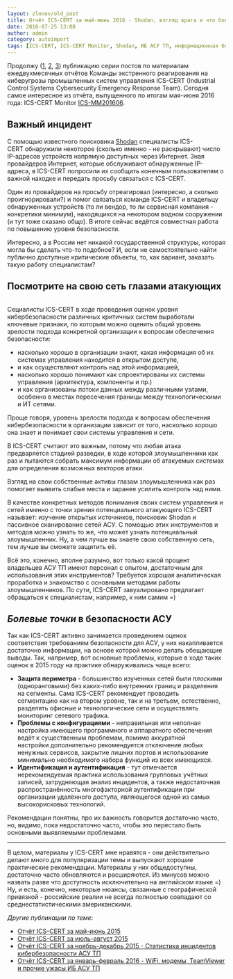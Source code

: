 ```yaml
---
layout: zlonov/old_post
title: Отчёт ICS-CERT за май-июнь 2016 - Shodan, взгляд врага и что болит в АСУ
date: 2016-07-25 13:08
author: admin
category: autoimport
tags: [ICS-CERT, ICS-CERT Monitor, Shodan, ИБ АСУ ТП, информационная безопасность, инцидент]
---
```

Продолжу (<a href="https://zlonov.ru/2015/07/ics-mm201506/">1</a>, <a href="https://zlonov.ru/2015/09/ics-mm201508/">2</a>, <a href="https://zlonov.ru/2016/04/ics-security-horrors/">3</a>) публикацию серии постов по материалам ежедвухмесячных отчётов Команды экстренного реагирования на киберугрозы промышленных систем управления ICS-CERT (Industrial Control Systems Cybersecurity Emergency Response Team). Сегодня самое интересное из отчёта, выпущенного по итогам мая-июня 2016 года: ICS-CERT Monitor <a href="https://ics-cert.us-cert.gov/sites/default/files/Monitors/ICS-CERT_Monitor_May-Jun2016_S508C.pdf" target="_blank">ICS-MM201606</a>.

<h2>Важный инцидент</h2>

С помощью известного поисковика <a href="http://www.wikisec.ru/index.php?title=Shodan">Shodan</a> специалисты ICS-CERT обнаружили некоторое (сколько именно - не раскрывают) число IP-адресов устройств напрямую доступных через Интернет. Зная провайдеров Интернет, которые обслуживают обнаруженные IP-адреса, в ICS-CERT попросили их сообщить конечным пользователям о важной находке и передать просьбу связаться с ICS-CERT.

Один из провайдеров на просьбу отреагировал (интересно, а сколько проигнорировали?) и помог связаться команде ICS-CERT и владельцу обнаруженных устройств (то ли вендор, то ли сервисная компания - конкретики минимум), находящихся на некотором водном сооружении (и тут тоже сказано общо). В итоге сейчас ведётся совместная работа по повышению уровня безопасности.

Интересно, а в России нет никакой государственной структуры, которая могла бы сделать что-то подобное? И, если не самостоятельно найти публично доступные критические объекты, то, как вариант, заказать такую работу специалистам?

<h2>Посмотрите на свою сеть глазами атакующих</h2>

<div class="page" title="Page 2">
<div class="layoutArea">
<div class="column">

Сециалисты ICS-CERT в ходе проведения оценок уровня кибербезопасности различных критичных систем выработали ключевые признаки, по которым можно оценить общий уровень зрелости подхода конкретной организации к вопросам обеспечения безопасности:
<ul>
    <li>насколько хорошо в организации знают, какая информация об их системах управления находится в открытом доступе,</li>
    <li>и как осуществляют контроль над этой информацией,</li>
    <li>насколько хорошо понимают как спроектированы их системы управления (архитектура, компоненты и пр.)</li>
    <li>и как организованы потоки данных между различными узлами, особенно в местах пересечения границы между технологическими и ИТ сетями.</li>
</ul>
Проще говоря, уровень зрелости подхода к вопросам обеспечения кибербезопасности в организации зависит от того, насколько хорошо она знает и понимает свои системы управления и сети.

В ICS-CERT считают это важным, потому что любая атака предваряется стадией разведки, в ходе которой злоумышленники как раз и пытаются собрать максимум информации об атакуемых системах для определения возможных векторов атаки.

Взгляд на свои собственные активы глазам злоумышленника как раз помогает выявить слабые места и заранее усилить контроль над ними.

В качестве конкретных методов понимания своих систем управления и сетей именно с точки зрения потенциального атакующего ICS-CERT называет: изучение открытых источников, поисковик Shodan и пассивное сканирование сетей АСУ. С помощью этих инструментов и методов можно узнать то же, что может узнать потенциальный злоумышленник. Ну, а чем лучше вы знаете свою собственную сеть, тем лучше вы сможете защитить её.

Всё это, конечно, вполне разумно, вот только какой процент владельцев АСУ ТП имеют персонал с опытом, достаточным для использования этих инструментов? Требуется хорошая аналитическая проработка и знакомство с основными методами работы злоумышленников. По сути, ICS-CERT завуалировано предлагает обращаться к специалистам, например, к ним самим =)
<h2><em>Болевые точки</em> в безопасности АСУ</h2>
Так как ICS-CERT активно занимается проведением оценок соответствия требованиям безопасности для АСУ, у них накапливается достаточно информации, на основе которой можно делать обещающие выводы. Так, например, вот основные проблемы, которые в ходе таких оценок в 2015 году на практике обнаруживались чаще всего:
<ul>
    <li><strong>Защита периметра</strong> - большинство изученных сетей были <em>плоскими </em>(одноранговыми) без каких-либо внутренних границ и разделения на сегменты. Сама ICS-CERT рекомендует проводить сегментацию как на втором уровне, так и на третьем, естественно, разделять офисные и технологические сети и осуществлять мониторинг сетевого трафика.</li>
    <li><strong>Проблемы с конфигурациями</strong> - неправильная или неполная настройка имеющего программного и аппаратного обеспечения ведёт к существенным проблемам, помимо аккуратной настройки дополнительно рекомендуется отключение любых ненужных сервисов, закрытие лишних портов и использование минимально необходимого набора функций из всех имеющихся.</li>
    <li><strong>Идентификация и аутентификация</strong> - тут отмечается нерекомендуемая практика использования групповых учётных записей, затрудняющая анализ инцидентов, а также недостаточная распространённость многофакторной аутентификации при организации удалённого доступа, являющегося одной из самых высокорисковых технологий.</li>
</ul>
Рекомендации понятны, про их важность говорится достаточно часто, но, видимо, пока недостаточно часто, чтобы это перестало быть основными выявляемыми проблемами.

<hr />

В целом, материалы у ICS-CERT мне нравятся - они действительно делают много для популяризации темы и выпускают хорошие практические рекомендации. Материалы у них общедоступны, достаточно часто обновляются и расширяются. Из минусов можно назвать разве что доступность исключительно на английском языке =) Ну, и есть, конечно, некоторые нюансы, связанные с географической привязкой - российские реалии не всегда полностью совпадают со среднестатистическими американскими.

<em>Другие публикации по теме</em>:
<ul>
    <li><a href="https://zlonov.ru/2015/07/ics-mm201506/">Отчёт ICS-CERT за май-июнь 2015</a></li>
    <li><a href="https://zlonov.ru/2015/09/ics-mm201508/">Отчёт ICS-CERT за июль-август 2015</a></li>
    <li><a href="https://zlonov.ru/2016/07/incidents/">Отчёт ICS-CERT за ноябрь-декабрь 2015 - Статистика инцидентов кибербезопасности АСУ ТП</a></li>
    <li><a href="https://zlonov.ru/2016/04/ics-security-horrors/">Отчёт ICS-CERT за январь-февраль 2016 - WiFi, модемы, TeamViewer и прочие ужасы ИБ АСУ ТП</a></li>
</ul>
</div>
</div>
</div>
